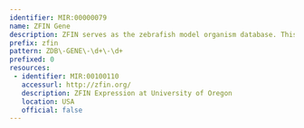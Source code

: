 ```yaml
---
identifier: MIR:00000079
name: ZFIN Gene
description: ZFIN serves as the zebrafish model organism database. This collection references gene information.
prefix: zfin
pattern: ZDB\-GENE\-\d+\-\d+
prefixed: 0
resources:
 - identifier: MIR:00100110
   accessurl: http://zfin.org/
   description: ZFIN Expression at University of Oregon
   location: USA
   official: false
---
```

